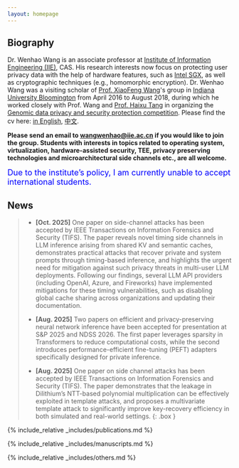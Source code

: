 ```yaml
---
layout: homepage
---
```


## Biography 

Dr. Wenhao Wang is an associate professor at [Institute of Information Engineering (IIE)](http://www.iie.ac.cn/), CAS. His research interests now focus on protecting user privacy data with the help of hardware features, such as [Intel SGX](https://software.intel.com/en-us/sgx), as well as cryptographic techniques (e.g., homomorphic encryption). Dr. Wenhao Wang was a visiting scholar of [Prof. XiaoFeng Wang](https://www.informatics.indiana.edu/xw7/)'s group in [Indiana University Bloomington](https://www.indiana.edu/) from April 2016 to August 2018, during which he worked closely with Prof. Wang and [Prof. Haixu Tang](https://www.informatics.indiana.edu/hatang/) in organizing the [Genomic data privacy and security protection competition](http://www.humangenomeprivacy.org/2017/). Please find the cv here: [in English](/files/cv.pdf), [中文](/files/cvc.pdf).

**Please send an email to [wangwenhao@iie.ac.cn](mailto:wangwenhao@iie.ac.cn) if you would like to join the group. Students with interests in topics related to operating system, virtualization, hardware-assisted security, TEE, privacy preserving technologies and microarchitectural side channels etc., are all welcome.**

<span style="color: blue; font-size: 18px">Due to the institute’s policy, I am currently unable to accept international students.</span>

## News

> * **[Oct. 2025]** One paper on side-channel attacks has been accepted by IEEE Transactions on Information Forensics and Security (TIFS). The paper reveals novel timing side channels in LLM inference arising from shared KV and semantic caches, demonstrates practical attacks that recover private and system prompts through timing-based inference, and highlights the urgent need for mitigation against such privacy threats in multi-user LLM deployments. Following our findings, several LLM API providers (including OpenAI, Azure, and Fireworks) have implemented mitigations for these timing vulnerabilities, such as disabling global cache sharing across organizations and updating their documentation.
>
> * **[Aug. 2025]** Two papers on efficient and privacy-preserving neural network inference have been accepted for presentation at S&P 2025 and NDSS 2026. The first paper leverages sparsity in Transformers to reduce computational costs, while the second introduces performance-efficient fine-tuning (PEFT) adapters specifically designed for private inference.
>
> * **[Aug. 2025]** One paper on side channel attacks has been accepted by IEEE Transactions on Information Forensics and Security (TIFS). The paper demonstrates that the leakage in Dilithium’s NTT-based polynomial multiplication can be effectively exploited in template attacks, and proposes a multivariate template attack to significantly improve key-recovery efficiency in both simulated and real-world settings.
{: .box }

{% include_relative _includes/publications.md %}

{% include_relative _includes/manuscripts.md %}

{% include_relative _includes/others.md %}
